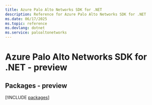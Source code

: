 ```yaml
---
title: Azure Palo Alto Networks SDK for .NET
description: Reference for Azure Palo Alto Networks SDK for .NET
ms.date: 06/17/2025
ms.topic: reference
ms.devlang: dotnet
ms.service: paloaltonetworks
---
```

# Azure Palo Alto Networks SDK for .NET - preview
## Packages - preview
[!INCLUDE [packages](palo-alto-networks-index.md)]